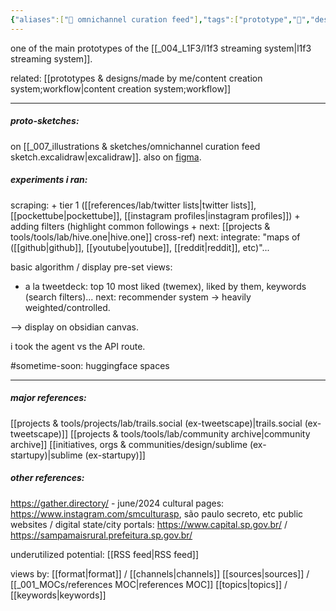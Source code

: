 ```yaml
---
{"aliases":["📲 omnichannel curation feed"],"tags":["prototype","🌱","design","sensemaking","datamanagement","visualization"],"dg-publish":true,"notestage":["🌱"],"relevancescore":96,"created":"2022-03-11T13:33:32.936-03:00","updated":"2025-01-28T19:10:27.043-03:00","permalink":"/prototypes-and-designs/made-by-me/omnichannel-curation-feed/","dgPassFrontmatter":true}
---
```


one of the main prototypes of the [[_004_L1F3/l1f3 streaming system\|l1f3 streaming system]].

related: [[prototypes & designs/made by me/content creation system;workflow\|content creation system;workflow]]

---
##### proto-sketches:

on [[_007_illustrations & sketches/omnichannel curation feed sketch.excalidraw\|excalidraw]].
also on [figma](https://www.figma.com/file/5UpGleobC3WJFckn9BNA6U/c4ss1us'-l1f3-dashboard?type=design&mode=design&t=8W2QvUSxNCEwymnl-1).

##### experiments i ran:

scraping:
\+ tier 1 ([[references/lab/twitter lists\|twitter lists]], [[pockettube\|pockettube]], [[instagram profiles\|instagram profiles]])
\+ adding filters (highlight common followings + next: [[projects & tools/tools/lab/hive.one\|hive.one]] cross-ref)
next: integrate: "maps of ([[github\|github]], [[youtube\|youtube]], [[reddit\|reddit]], etc)"...

basic algorithm / display pre-set views:
- a la tweetdeck: top 10 most liked (twemex), liked by them, keywords (search filters)...
next: recommender system -> heavily weighted/controlled.

--> display on obsidian canvas.

i took the agent vs the API route.

#sometime-soon:
huggingface spaces

---
##### major references:
[[projects & tools/projects/lab/trails.social (ex-tweetscape)\|trails.social (ex-tweetscape)]]
[[projects & tools/tools/lab/community archive\|community archive]]
[[initiatives, orgs & communities/design/sublime (ex-startupy)\|sublime (ex-startupy)]]

##### other references:
https://gather.directory/ - june/2024
cultural pages: https://www.instagram.com/smculturasp, são paulo secreto, etc
public websites / digital state/city portals: https://www.capital.sp.gov.br/ / https://sampamaisrural.prefeitura.sp.gov.br/

underutilized potential: [[RSS feed\|RSS feed]]

views by:
[[format\|format]] / [[channels\|channels]]
[[sources\|sources]] / [[_001_MOCs/references MOC\|references MOC]]
[[topics\|topics]] / [[keywords\|keywords]]

